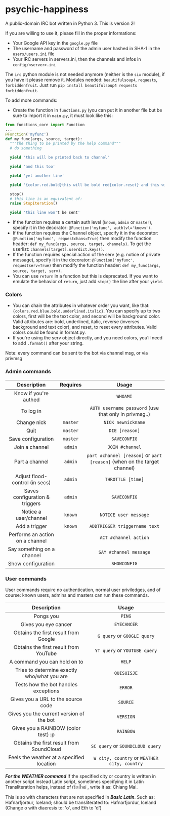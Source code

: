 psychic-happiness
=================

A public-domain IRC bot written in Python 3.
This is version 2!

If you are willing to use it, please fill in the proper informations:
* Your Google API key in the `google.py` file
* The username and password of the admin user hashed in SHA-1 in the `users/users.ini` file
* Your IRC servers in servers.ini, then the channels and infos in `config/<server>.ini`

The `irc` python module is not needed anymore (neither is the `six` module), if you have it please remove it.
Modules needed: `beautifulsoup4`, `requests`, `forbiddenfruit`. Just run `pip install beautifulsoup4 requests forbiddenfruit`.

To add more commands:

* Create the function in `functions.py` (you can put it in another file but be sure to import it in `main.py`, it must look like this:
```python
from functions_core import Function
...
@Function('myfunc')
def my_func(args, source, target):
  """the thing to be printed by the help command"""
  # do something

  yield 'this will be printed back to channel'

  yield 'and this too'

  yield 'yet another line'

  yield '{color.red.bold}this will be bold red{color.reset} and this will have no color'

  stop()
  # this line is an equivalent of:
  raise StopIteration()

  yield 'this line won't be sent'
```
* If the function requires a certain auth level (`known`, `admin` or `master`), specify it in the decorator: `@Function('myfunc', authlvl='known')`.
* If the function requires the Channel object, specify it in the decorator: `@Function('myfunc', requestchans=True)` then modify the function header: `def my_func(args, source, target, channels)`. To get the userlist: `channels[target].userdict.keys()`.
* If the function requires special action of the serv (e.g. notice of private message), specify it in the decorator: `@Function('myfunc', requestserv=True)` then modify the function header: `def my_func(args, source, target, serv)`.
* You can use `return` in a function but this is deprecated. If you want to emulate the behavior of `return`, just add `stop()` the line after your `yield`.

### Colors
* You can chain the attributes in whatever order you want, like that: `{colors.red.blue.bold.underlined.italic}`. You can specify up to two colors, first will be the text color, and second will be background color. Valid attributes are: bold, underlined, italic, reverse (inverses background and text color), and reset, to reset every attributes. Valid colors could be found in format.py.
* If you're using the serv object directly, and you need colors, you'll need to add `.format()` after your string.

Note: every command can be sent to the bot via channel msg, or via privmsg
### Admin commands
| Description                     | Requires | Usage                                                                    |
| :-----------------------------: | :------: | :----------------------------------------------------------------------: |
| Know if you're authed           |          | `WHOAMI`                                                                 |
| To log in                       |          | `AUTH username password` (use that only in privmsg..)                    |
| Change nick                     | `master` | `NICK newnickname`                                                       |
| Quit                            | `master` | `DIE [reason]`                                                           |
| Save configuration              | `master` | `SAVECONFIG`                                                             |
| Join a channel                  | `admin`  | `JOIN #channel`                                                          |
| Part a channel                  | `admin`  | `part #channel [reason]` or `part [reason]` (when on the target channel) |
| Adjust flood-control (in secs)  | `admin`  | `THROTTLE [time]`                                                        |
| Saves configuration & triggers  | `admin`  | `SAVECONFIG`                                                             |
| Notice a user/channel           | `known`  | `NOTICE user message`                                                    |
| Add a trigger                   | `known`  | `ADDTRIGGER triggername text`                                            |
| Performs an action on a channel |          | `ACT #channel action`                                                    |
| Say something on a channel      |          | `SAY #channel message`                                                   |
| Show configuration              |          | `SHOWCONFIG`                                                             |


### User commands
User commands require no authentication, normal user priviledges, and of course: known users, admins and masters can run these commands.

| Description                                | Usage                                                                    |
| :----------------------------------------: | :----------------------------------------------------------------------: |
| Pongs you                                  | `PING`                                                                   |
| Gives you eye cancer                       | `EYECANCER`                                                              |
| Obtains the first result from Google       | `G query` or `GOOGLE query`                                              |
| Obtains the first result from YouTube      | `YT query` or `YOUTUBE query`                                            |
| A command you can hold on to               | `HELP`                                                                   |
| Tries to determine exactly who/what you are| `QUISUISJE`                                                              |
| Tests how the bot handles exceptions       | `ERROR`                                                                  |
| Gives you a URL to the source code         | `SOURCE`                                                                 |
| Gives you the current version of the bot   | `VERSION`                                                                |
| Gives you a RAINBOW (color test) :p        | `RAINBOW`                                                                |
| Obtains the first result from SoundCloud   | `SC query` or `SOUNDCLOUD query`                                         |
| Feels the weather at a specified location  | `W city, country` or `WEATHER city, country`                             |

***For the WEATHER command*** If the specified city or country is written in another script instead Latin script, sometimes specifying it in Latin Transliteration helps, instead of เชียงใหม่ , write it as: Chiang Mai.

This is so with characters that are not specified in ***Basic Latin***. Such as: Hafnarfjörður, Iceland; should be transliterated to: Hafnarfjordur, Iceland (Change o with diaeresis to: 'o', and Eth to 'd')
